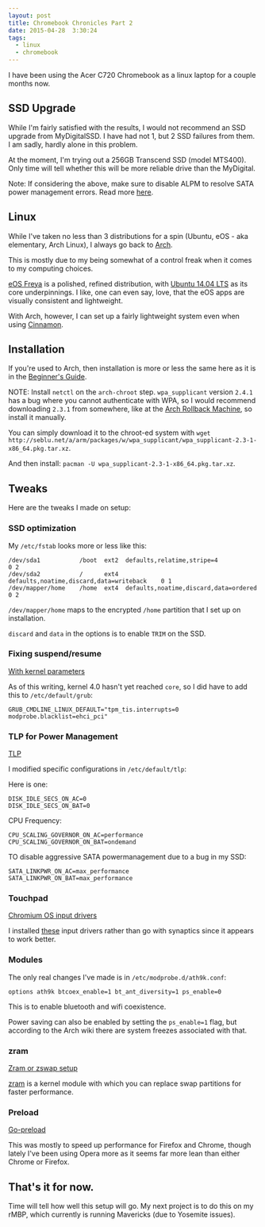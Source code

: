 ```yaml
---
layout: post
title: Chromebook Chronicles Part 2
date: 2015-04-28  3:30:24
tags:
  - linux
  - chromebook
---
```


I have been using the Acer C720 Chromebook as a linux laptop for a couple months now.

## SSD Upgrade

While I'm fairly satisfied with the results, I would not recommend an SSD upgrade from MyDigitalSSD. I have had not 1, but 2 SSD failures from them. I am sadly, hardly alone in this problem.

At the moment, I'm trying out a 256GB Transcend SSD (model MTS400). Only time will tell whether this will be more reliable drive than the MyDigital.

Note: If considering the above, make sure to disable ALPM to resolve SATA power management errors. Read more [here](https://wiki.archlinux.org/index.php/Solid_State_Drives#Resolving_SATA_power_management_related_errors).

## Linux

While I've taken no less than 3 distributions for a spin (Ubuntu, eOS - aka elementary, Arch Linux), I always go back to [Arch](http://archlinux.org).

This is mostly due to my being somewhat of a control freak when it comes to my computing choices.

[eOS Freya](http://elementary.io) is a polished, refined distribution, with [Ubuntu 14.04 LTS](http://releases.ubuntu.com/14.04/) as its core underpinnings. I like, one can even say, love, that the eOS apps are visually consistent and lightweight.

With Arch, however, I can set up a fairly lightweight system even when using [Cinnamon](https://wiki.archlinux.org/index.php/Cinnamon).

## Installation

If you're used to Arch, then installation is more or less the same here as it is in the [Beginner's Guide](https://wiki.archlinux.org/index.php/Beginners%27_guide).

NOTE: Install `netctl` on the `arch-chroot` step. `wpa_supplicant` version `2.4.1` has a bug where you cannot authenticate with WPA, so I would recommend downloading `2.3.1` from somewhere, like at the [Arch Rollback Machine](http://seblu.net/a/arm/packages/w/wpa_supplicant/), so install it manually.

You can simply download it to the chroot-ed system with `wget http://seblu.net/a/arm/packages/w/wpa_supplicant/wpa_supplicant-2.3-1-x86_64.pkg.tar.xz`.

And then install: `pacman -U wpa_supplicant-2.3-1-x86_64.pkg.tar.xz`.

## Tweaks

Here are the tweaks I made on setup:

### SSD optimization

My `/etc/fstab` looks more or less like this:

```
/dev/sda1           /boot  ext2  defaults,relatime,stripe=4                 0 2
/dev/sda2           /      ext4  defaults,noatime,discard,data=writeback    0 1
/dev/mapper/home    /home  ext4  defaults,noatime,discard,data=ordered      0 2
```

`/dev/mapper/home` maps to the encrypted `/home` partition that I set up on installation.

`discard` and `data` in the options is to enable `TRIM` on the SSD.

### Fixing suspend/resume

[With kernel parameters](https://wiki.archlinux.org/index.php/Chrome_OS_devices#With_kernel_parameters)

As of this writing, kernel 4.0 hasn't yet reached `core`, so I did have to add this to `/etc/default/grub`:

```
GRUB_CMDLINE_LINUX_DEFAULT="tpm_tis.interrupts=0 modprobe.blacklist=ehci_pci"
```

### TLP for Power Management

[TLP](https://wiki.archlinux.org/index.php/TLP)

I modified specific configurations in `/etc/default/tlp`:

Here is one:

```
DISK_IDLE_SECS_ON_AC=0
DISK_IDLE_SECS_ON_BAT=0
```

CPU Frequency:

```
CPU_SCALING_GOVERNOR_ON_AC=performance
CPU_SCALING_GOVERNOR_ON_BAT=ondemand
```

TO disable aggressive SATA powermanagement due to a bug in my SSD:

```
SATA_LINKPWR_ON_AC=max_performance
SATA_LINKPWR_ON_BAT=max_performance
```

### Touchpad

[Chromium OS input drivers](https://wiki.archlinux.org/index.php/Chrome_OS_devices#Chromium_OS_input_drivers)

I installed [these](https://aur.archlinux.org/packages/xf86-input-cmt-xorg/) input drivers rather than go with synaptics since it appears to work better.

### Modules

The only real changes I've made is in `/etc/modprobe.d/ath9k.conf`:

```
options ath9k btcoex_enable=1 bt_ant_diversity=1 ps_enable=0
```

This is to enable bluetooth and wifi coexistence.

Power saving can also be enabled by setting the `ps_enable=1` flag, but according to the Arch wiki there are system freezes associated with that.

### zram

[Zram or zswap setup](https://wiki.archlinux.org/index.php/Maximizing_performance#Zram_or_zswap)

[zram](https://www.kernel.org/doc/Documentation/blockdev/zram.txt) is a kernel module with which you can replace swap partitions for faster performance.

### Preload

[Go-preload](https://wiki.archlinux.org/index.php/Preload#Go-preload)

This was mostly to speed up performance for Firefox and Chrome, though lately I've been using Opera more as it seems far more lean than either Chrome or Firefox.


## That's it for now.

Time will tell how well this setup will go. My next project is to do this on my rMBP, which currently is running Mavericks (due to Yosemite issues).
